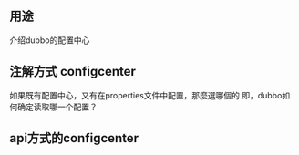 ## 用途
介绍dubbo的配置中心

## 注解方式 configcenter 
如果既有配置中心，又有在properties文件中配置，那麼選哪個的
即，dubbo如何确定读取哪一个配置？

## api方式的configcenter
